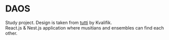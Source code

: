 # DAOS

Study project.
Design is taken from [tutti](https://tutti.daos.dk/) by Kvalifik.
</br>
React.js & Nest.js application where musitians and ensembles can find each other.
